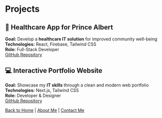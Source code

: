 # Projects  

## 🏥 Healthcare App for Prince Albert  
**Goal:** Develop a **healthcare IT solution** for improved community well-being  
**Technologies:** React, Firebase, Tailwind CSS  
**Role:** Full-Stack Developer  
[GitHub Repository](#)  

## 💻 Interactive Portfolio Website  
**Goal:** Showcase my **IT skills** through a clean and modern web portfolio  
**Technologies:** Next.js, Tailwind CSS  
**Role:** Developer & Designer  
[GitHub Repository](#)  



[Back to Home](index.md) | [About Me](about.md) | [Contact Me](contact.md)
